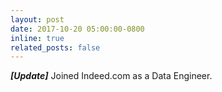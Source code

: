 ```yaml
---
layout: post
date: 2017-10-20 05:00:00-0800
inline: true
related_posts: false
---
```


_**[Update]**_ Joined Indeed.com as a Data Engineer. 
